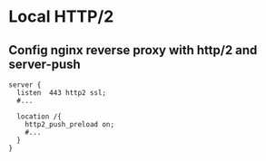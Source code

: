 # Local HTTP/2
## Config nginx reverse proxy with http/2 and server-push

```
server {
  listen  443 http2 ssl;
  #...

  location /{
    http2_push_preload on;
    #...
  }
}
```
